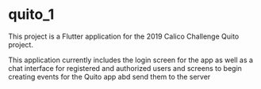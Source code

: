 # quito_1

This project is a Flutter application for the 2019 Calico Challenge Quito project. 

This application currently includes the login screen for the app as well as a chat interface for registered and authorized users and screens to begin creating events for the Quito app abd send them to the server